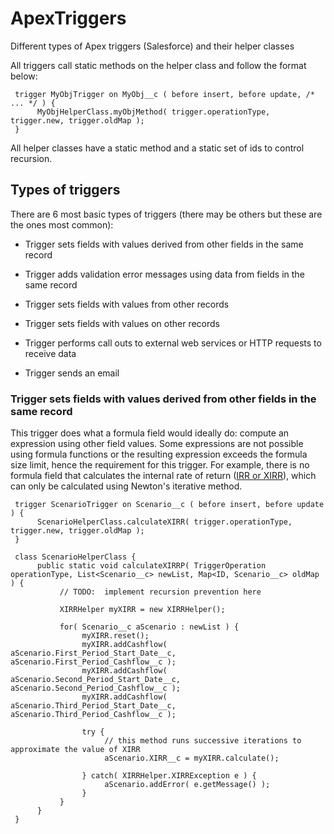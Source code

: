 # ApexTriggers
Different types of Apex triggers (Salesforce) and their helper classes

All triggers call static methods on the helper class and follow the format below:

     trigger MyObjTrigger on MyObj__c ( before insert, before update, /* ... */ ) {
          MyObjHelperClass.myObjMethod( trigger.operationType, trigger.new, trigger.oldMap );
     }

All helper classes have a static method and a static set of ids to control recursion.

## Types of triggers
There are 6 most basic types of triggers (there may be others but these are the ones most common):

* Trigger sets fields with values derived from other fields in the same record

* Trigger adds validation error messages using data from fields in the same record

* Trigger sets fields with values from other records

* Trigger sets fields with values on other records

* Trigger performs call outs to external web services or HTTP requests to receive data

* Trigger sends an email

### Trigger sets fields with values derived from other fields in the same record
This trigger does what a formula field would ideally do:  compute an expression using other field values. 
Some expressions are not possible using formula functions or the resulting expression exceeds the formula size limit, hence the requirement for this trigger. 
For example, there is no formula field that calculates the internal rate of return ([IRR or XIRR](https://en.wikipedia.org/wiki/Internal_rate_of_return)), which can only be calculated using Newton's iterative method.

     trigger ScenarioTrigger on Scenario__c ( before insert, before update ) {
          ScenarioHelperClass.calculateXIRR( trigger.operationType, trigger.new, trigger.oldMap );
     }
     
     class ScenarioHelperClass {
          public static void calculateXIRRP( TriggerOperation operationType, List<Scenario__c> newList, Map<ID, Scenario__c> oldMap ) {
               // TODO:  implement recursion prevention here
               
               XIRRHelper myXIRR = new XIRRHelper();
               
               for( Scenario__c aScenario : newList ) {
                    myXIRR.reset();
                    myXIRR.addCashflow( aScenario.First_Period_Start_Date__c, aScenario.First_Period_Cashflow__c );
                    myXIRR.addCashflow( aScenario.Second_Period_Start_Date__c, aScenario.Second_Period_Cashflow__c );
                    myXIRR.addCashflow( aScenario.Third_Period_Start_Date__c, aScenario.Third_Period_Cashflow__c );
                    
                    try {
                         // this method runs successive iterations to approximate the value of XIRR
                         aScenario.XIRR__c = myXIRR.calculate();
                         
                    } catch( XIRRHelper.XIRRException e ) {
                         aScenario.addError( e.getMessage() );
                    }
               }
          }
     }




